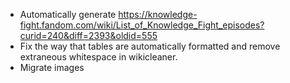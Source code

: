 * Automatically generate https://knowledge-fight.fandom.com/wiki/List_of_Knowledge_Fight_episodes?curid=240&diff=2393&oldid=555
* Fix the way that tables are automatically formatted and remove extraneous whitespace in wikicleaner.
* Migrate images